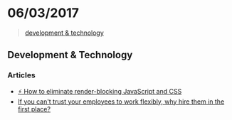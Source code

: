 # 06/03/2017

> [development & technology](#development--technology)


## Development & Technology

### Articles
- [⚡ How to eliminate render-blocking JavaScript and CSS](https://csabapalfi.github.io/eliminate-render-blocking/)
- [If you can't trust your employees to work flexibly, why hire them in the first place?](https://www.linkedin.com/pulse/you-cant-trust-your-employees-work-flexibly-why-hire-them-henderson?trk=v-feed&lipi=urn:li:page:d_flagship3_feed;NtX4QWJrdZC3BsiR8RxzxA%3D%3D)